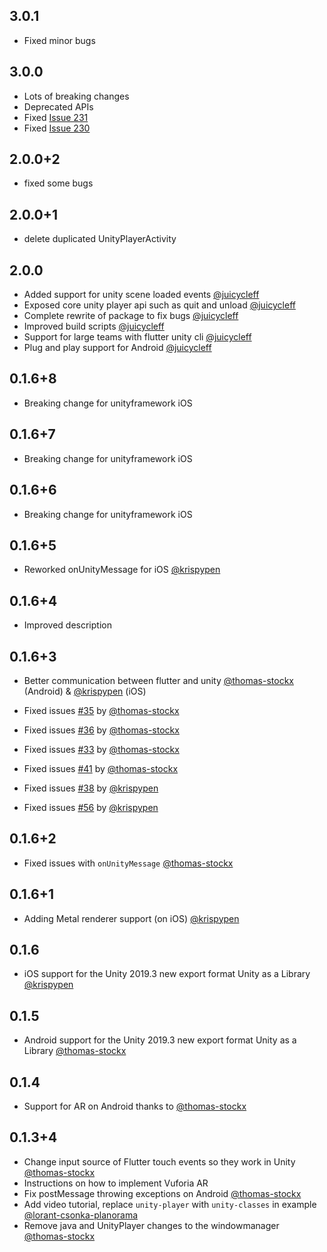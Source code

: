 ## 3.0.1

* Fixed minor bugs

## 3.0.0

* Lots of breaking changes
* Deprecated APIs
* Fixed [Issue 231](https://github.com/juicycleff/flutter-unity-view-widget/issues/231)
* Fixed [Issue 230](https://github.com/juicycleff/flutter-unity-view-widget/issues/230)


## 2.0.0+2

* fixed some bugs

## 2.0.0+1

* delete duplicated UnityPlayerActivity

## 2.0.0

* Added support for unity scene loaded events [@juicycleff](https://github.com/juicycleff)
* Exposed core unity player api such as quit and unload [@juicycleff](https://github.com/juicycleff)
* Complete rewrite of package to fix bugs [@juicycleff](https://github.com/juicycleff)
* Improved build scripts [@juicycleff](https://github.com/juicycleff)
* Support for large teams with flutter unity cli [@juicycleff](https://github.com/juicycleff)
* Plug and play support for Android [@juicycleff](https://github.com/juicycleff)

## 0.1.6+8

* Breaking change for unityframework iOS

## 0.1.6+7

* Breaking change for unityframework iOS

## 0.1.6+6

* Breaking change for unityframework iOS

## 0.1.6+5

* Reworked onUnityMessage for iOS [@krispypen](https://github.com/krispypen)

## 0.1.6+4

* Improved description

## 0.1.6+3

* Better communication between flutter and unity [@thomas-stockx](https://github.com/thomas-stockx) (Android) & [@krispypen](https://github.com/krispypen) (iOS)
* Fixed issues [#35](https://github.com/snowballdigital/flutter-unity-view-widget/issues/35) by [@thomas-stockx](https://github.com/thomas-stockx)
* Fixed issues [#36](https://github.com/snowballdigital/flutter-unity-view-widget/issues/36) by [@thomas-stockx](https://github.com/thomas-stockx)
* Fixed issues [#33](https://github.com/snowballdigital/flutter-unity-view-widget/issues/33) by [@thomas-stockx](https://github.com/thomas-stockx)
* Fixed issues [#41](https://github.com/snowballdigital/flutter-unity-view-widget/issues/41) by [@thomas-stockx](https://github.com/thomas-stockx)
  
* Fixed issues [#38](https://github.com/snowballdigital/flutter-unity-view-widget/issues/38) by [@krispypen](https://github.com/krispypen)
* Fixed issues [#56](https://github.com/snowballdigital/flutter-unity-view-widget/issues/38) by [@krispypen](https://github.com/krispypen)

## 0.1.6+2

* Fixed issues with `onUnityMessage` [@thomas-stockx](https://github.com/thomas-stockx)

## 0.1.6+1

* Adding Metal renderer support (on iOS) [@krispypen](https://github.com/krispypen)

## 0.1.6

* iOS support for the Unity 2019.3 new export format Unity as a Library [@krispypen](https://github.com/krispypen)

## 0.1.5

* Android support for the Unity 2019.3 new export format Unity as a Library [@thomas-stockx](https://github.com/thomas-stockx)

## 0.1.4

* Support for AR on Android thanks to [@thomas-stockx](https://github.com/thomas-stockx)

## 0.1.3+4

* Change input source of Flutter touch events so they work in Unity [@thomas-stockx](https://github.com/thomas-stockx)
* Instructions on how to implement Vuforia AR
* Fix postMessage throwing exceptions on Android [@thomas-stockx](https://github.com/thomas-stockx)
* Add video tutorial, replace `unity-player` with `unity-classes` in example [@lorant-csonka-planorama](https://github.com/lorant-csonka-planorama)
* Remove java and UnityPlayer changes to the windowmanager [@thomas-stockx](https://github.com/thomas-stockx)
